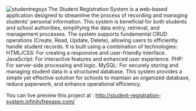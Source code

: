 
![studentregsys](https://github.com/user-attachments/assets/aa9da393-dff4-4bd4-8fb1-1232f52d36e9)
The Student Registration System is a web-based application designed to streamline the process of recording and managing students' personal information. 
This system is beneficial for both students and school authorities, simplifying the data entry, retrieval, and management processes.
The system supports fundamental CRUD operations (Create, Read, Update, Delete), allowing users to efficiently handle student records. It is built using a combination of technologies:
HTML/CSS: For creating a responsive and user-friendly interface.
JavaScript: For interactive features and enhanced user experience.
PHP: For server-side processing and logic.
MySQL: For securely storing and managing student data in a structured database.
This system provides a simple yet effective solution for schools to maintain an organized database, reduce paperwork, and enhance operational efficiency.


You can live preview this project at : http://student-registration-system.infinityfreeapp.com/
